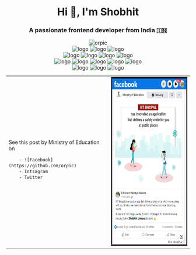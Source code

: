 <h1 align="center">Hi 👋, I'm Shobhit</h1>
<h3 align="center">A passionate frontend developer from India 🇮🇳</h3>  
<div  align="center"><img src="https://github-readme-stats-sigma-five.vercel.app/api?username=orpic&show_icons=true&theme=great-gatsby&locale=en" alt="orpic" /></div>

<div align="center" >
<img src="https://img.shields.io/badge/React%20JS-61DAFB.svg?style=for-the-badge&logo=React&logoColor=black" alt="logo" />
<img src="https://img.shields.io/badge/React%20Router-cc80ff?style=for-the-badge&logo=react-router&logoColor=white" alt="logo" />
<img src="https://img.shields.io/badge/redux-ffaa77.svg?style=for-the-badge&logo=redux&logoColor=%3F7DF1E" alt="logo" />
</div>
<div align="center">
<img src="https://img.shields.io/badge/HTML5-E34F26.svg?style=for-the-badge&logo=HTML5&logoColor=white" alt="logo" />
<img src="https://img.shields.io/badge/CSS3-1572B6.svg?style=for-the-badge&logo=CSS3&logoColor=white" alt="logo" />
<img src="https://img.shields.io/badge/CSS%20Modules-orange.svg?style=for-the-badge&logo=CSS-Modules&logoColor=white" alt="logo" />
<img src="https://img.shields.io/badge/JavaScript-F7DF1E.svg?style=for-the-badge&logo=JavaScript&logoColor=black" alt="logo" />
</div>
<div align="center">
<img src="https://img.shields.io/badge/GitHub-green.svg?style=for-the-badge&logo=GitHub&logoColor=white" alt="logo" />
<img src="https://img.shields.io/badge/Git-F05032.svg?style=for-the-badge&logo=Git&logoColor=white" alt="logo" />
<img src="https://img.shields.io/badge/github%20actions-%232671E5.svg?style=for-the-badge&logo=githubactions&logoColor=white" alt="logo" />
<img src="https://img.shields.io/badge/Firebase-FFCA28.svg?style=for-the-badge&logo=Firebase&logoColor=black" alt="logo" />
<img src="https://img.shields.io/badge/GitHub%20Pages-red.svg?style=for-the-badge&logo=GitHub-Pages&logoColor=white" alt="logo" />
</div>
<div align="center">
<img src="https://img.shields.io/badge/Tailwind%20CSS-06B6D4.svg?style=for-the-badge&logo=Tailwind-CSS&logoColor=white" alt="logo" />
<img src="https://img.shields.io/badge/Sass-CC6699.svg?style=for-the-badge&logo=Sass&logoColor=white" alt="logo" />
<img src="https://img.shields.io/badge/Framer-0055FF.svg?style=for-the-badge&logo=Framer&logoColor=white" alt="logo" />
</div>

<table align="center" border="0" cellpadding="0" cellspacing="0">
<tr>
<td >
    See this post by Ministry of Education on

        - ![Facebook](https://github.com/orpic)
        - Intsagram
        - Twitter

</td>
<td ><img src="./media/screenshot.png" width="313" height="463" /></td>
</tr>
</table>
